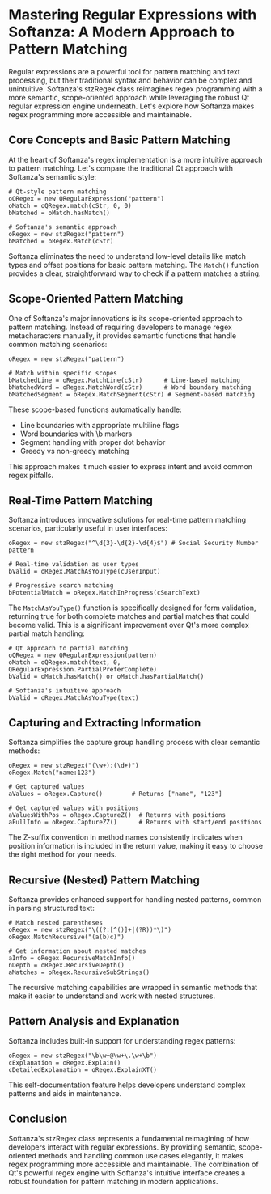 # Mastering Regular Expressions with Softanza: A Modern Approach to Pattern Matching

Regular expressions are a powerful tool for pattern matching and text processing, but their traditional syntax and behavior can be complex and unintuitive. Softanza's stzRegex class reimagines regex programming with a more semantic, scope-oriented approach while leveraging the robust Qt regular expression engine underneath. Let's explore how Softanza makes regex programming more accessible and maintainable.

## Core Concepts and Basic Pattern Matching

At the heart of Softanza's regex implementation is a more intuitive approach to pattern matching. Let's compare the traditional Qt approach with Softanza's semantic style:

```ring
# Qt-style pattern matching
oQRegex = new QRegularExpression("pattern")
oMatch = oQRegex.match(cStr, 0, 0)
bMatched = oMatch.hasMatch()

# Softanza's semantic approach
oRegex = new stzRegex("pattern")
bMatched = oRegex.Match(cStr)
```

Softanza eliminates the need to understand low-level details like match types and offset positions for basic pattern matching. The `Match()` function provides a clear, straightforward way to check if a pattern matches a string.

## Scope-Oriented Pattern Matching

One of Softanza's major innovations is its scope-oriented approach to pattern matching. Instead of requiring developers to manage regex metacharacters manually, it provides semantic functions that handle common matching scenarios:

```ring
oRegex = new stzRegex("pattern")

# Match within specific scopes
bMatchedLine = oRegex.MatchLine(cStr)      # Line-based matching
bMatchedWord = oRegex.MatchWord(cStr)      # Word boundary matching
bMatchedSegment = oRegex.MatchSegment(cStr) # Segment-based matching
```

These scope-based functions automatically handle:
- Line boundaries with appropriate multiline flags
- Word boundaries with \b markers
- Segment handling with proper dot behavior
- Greedy vs non-greedy matching

This approach makes it much easier to express intent and avoid common regex pitfalls.

## Real-Time Pattern Matching

Softanza introduces innovative solutions for real-time pattern matching scenarios, particularly useful in user interfaces:

```ring
oRegex = new stzRegex("^\d{3}-\d{2}-\d{4}$") # Social Security Number pattern

# Real-time validation as user types
bValid = oRegex.MatchAsYouType(cUserInput)

# Progressive search matching
bPotentialMatch = oRegex.MatchInProgress(cSearchText)
```

The `MatchAsYouType()` function is specifically designed for form validation, returning true for both complete matches and partial matches that could become valid. This is a significant improvement over Qt's more complex partial match handling:

```ring
# Qt approach to partial matching
oQRegex = new QRegularExpression(pattern)
oMatch = oQRegex.match(text, 0, QRegularExpression.PartialPreferComplete)
bValid = oMatch.hasMatch() or oMatch.hasPartialMatch()

# Softanza's intuitive approach
bValid = oRegex.MatchAsYouType(text)
```

## Capturing and Extracting Information

Softanza simplifies the capture group handling process with clear semantic methods:

```ring
oRegex = new stzRegex("(\w+):(\d+)")
oRegex.Match("name:123")

# Get captured values
aValues = oRegex.Capture()        # Returns ["name", "123"]

# Get captured values with positions
aValuesWithPos = oRegex.CaptureZ()  # Returns with positions
aFullInfo = oRegex.CaptureZZ()      # Returns with start/end positions
```

The Z-suffix convention in method names consistently indicates when position information is included in the return value, making it easy to choose the right method for your needs.

## Recursive (Nested) Pattern Matching

Softanza provides enhanced support for handling nested patterns, common in parsing structured text:

```ring
# Match nested parentheses
oRegex = new stzRegex("\((?:[^()]+|(?R))*\)")
oRegex.MatchRecursive("(a(b)c)")

# Get information about nested matches
aInfo = oRegex.RecursiveMatchInfo()
nDepth = oRegex.RecursiveDepth()
aMatches = oRegex.RecursiveSubStrings()
```

The recursive matching capabilities are wrapped in semantic methods that make it easier to understand and work with nested structures.

## Pattern Analysis and Explanation

Softanza includes built-in support for understanding regex patterns:

```ring
oRegex = new stzRegex("\b\w+@\w+\.\w+\b")
cExplanation = oRegex.Explain()
cDetailedExplanation = oRegex.ExplainXT()
```

This self-documentation feature helps developers understand complex patterns and aids in maintenance.

## Conclusion

Softanza's stzRegex class represents a fundamental reimagining of how developers interact with regular expressions. By providing semantic, scope-oriented methods and handling common use cases elegantly, it makes regex programming more accessible and maintainable. The combination of Qt's powerful regex engine with Softanza's intuitive interface creates a robust foundation for pattern matching in modern applications.